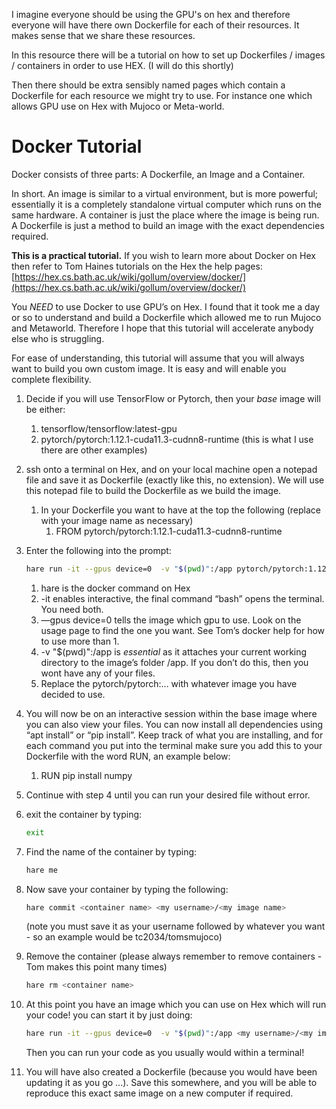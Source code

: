 I imagine everyone should be using the GPU's on hex and therefore everyone will have there own Dockerfile for each of their resources. It makes sense that we share these resources.

In this resource there will be a tutorial on how to set up Dockerfiles / images / containers in order to use HEX. 
(I will do this shortly)

Then there should be extra sensibly named pages which contain a Dockerfile for each resource we might try to use. For instance one which allows GPU use on Hex with Mujoco or Meta-world.


# Docker Tutorial

Docker consists of three parts: A Dockerfile, an Image and a Container. 

In short. An image is similar to a virtual environment, but is more powerful; essentially it is a completely standalone virtual computer which runs on the same hardware. A container is just the place where the image is being run. A Dockerfile is just a method to build an image with the exact dependencies required. 

**This is a practical tutorial.** If you wish to learn more about Docker on Hex then refer to Tom Haines tutorials on the Hex the help pages: [https://hex.cs.bath.ac.uk/wiki/gollum/overview/docker/](https://hex.cs.bath.ac.uk/wiki/gollum/overview/docker/)

You *NEED* to use Docker to use GPU’s on Hex. I found that it took me a day or so to understand and build a Dockerfile which allowed me to run Mujoco and Metaworld. Therefore I hope that this tutorial will accelerate anybody else who is struggling. 

For ease of understanding, this tutorial will assume that you will always want to build you own custom image. It is easy and will enable you complete flexibility. 

1. Decide if you will use TensorFlow or Pytorch, then your *base* image will be either:
    1. tensorflow/tensorflow:latest-gpu
    2. pytorch/pytorch:1.12.1-cuda11.3-cudnn8-runtime (this is what I use there are other examples)
2. ssh onto a terminal on Hex, and on your local machine open a notepad file and save it as Dockerfile (exactly like this, no extension). We will use this notepad file to build the Dockerfile as we build the image. 
    1. In your Dockerfile you want to have at the top the following (replace with your image name as necessary)
        1. FROM pytorch/pytorch:1.12.1-cuda11.3-cudnn8-runtime
3. Enter the following into the prompt: 
    
    ```bash
    hare run -it --gpus device=0  -v "$(pwd)":/app pytorch/pytorch:1.12.1-cuda11.3-cudnn8-runtime bash
    ```
    
    1. hare is the docker command on Hex
    2. -it enables interactive, the final command “bash” opens the terminal. You need both.
    3. —gpus device=0 tells the image which gpu to use. Look on the usage page to find the one you want. See Tom’s docker help for how to use more than 1.
    4. -v "$(pwd)":/app is *essential* as it attaches your current working directory to the image’s folder /app. If you don’t do this, then you wont have any of your files.
    5. Replace the pytorch/pytorch:… with whatever image you have decided to use. 
4. You will now be on an interactive session within the base image where you can also view your files. You can now install all dependencies using “apt install” or “pip install”. Keep track of what you are installing, and for each command you put into the terminal make sure you add this to your Dockerfile with the word RUN, an example below:
    1. RUN pip install numpy
5. Continue with step 4 until you can run your desired file without error.
6. exit the container by typing: 
    
    ```bash
    exit
    ```
    
7. Find the name of the container by typing:
    
    ```bash
    hare me
    ```
    
8. Now save your container by typing the following: 
    
    ```bash
    hare commit <container name> <my username>/<my image name>
    ```
    
    (note you must save it as your username followed by whatever you want - so an example would be tc2034/tomsmujoco)
    
9. Remove the container (please always remember to remove containers - Tom makes this point many times)
    
    ```bash
    hare rm <container name>
    ```
    
10. At this point you have an image which you can use on Hex which will run your code! you can start it by just doing: 
    
    ```bash
    hare run -it --gpus device=0  -v "$(pwd)":/app <my username>/<my image name> bash
    ```
    
    Then you can run your code as you usually would within a terminal!
    
11. You will have also created a Dockerfile (because you would have been updating it as you go ...). Save this somewhere, and you will be able to reproduce this exact same image on a new computer if required.